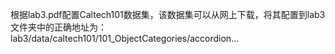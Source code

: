 根据lab3.pdf配置Caltech101数据集，该数据集可以从网上下载，将其配置到lab3文件夹中的正确地址为：lab3/data/caltech101/101_ObjectCategories/accordion...